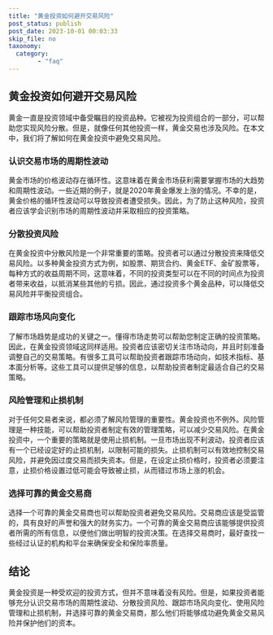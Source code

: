 ```yaml
---
title: "黄金投资如何避开交易风险"
post_status: publish
post_date: 2023-10-01 00:03:33
skip_file: no
taxonomy:
  category:
        - "faq"
---
```


## 黄金投资如何避开交易风险

黄金一直是投资领域中备受瞩目的投资品种。它被视为投资组合的一部分，可以帮助您实现风险分散。但是，就像任何其他投资一样，黄金交易也涉及风险。在本文中，我们将了解如何在黄金投资中避免交易风险。

### 认识交易市场的周期性波动

黄金市场的价格波动存在循环性。这意味着在黄金市场获利需要掌握市场的大趋势和周期性波动。一些近期的例子，就是2020年黄金爆发上涨的情况。不幸的是，黄金价格的循环性波动可以导致投资者遭受损失。因此，为了防止这种风险，投资者应该学会识别市场的周期性波动并采取相应的投资策略。

### 分散投资风险

在黄金投资中分散风险是一个非常重要的策略。投资者可以通过分散投资来降低交易风险。以多种黄金投资方式为例，如股票、期货合约、黄金ETF、金矿股票等，每种方式的收益周期不同，这意味着，不同的投资类型可以在不同的时间点为投资者带来收益，以抵消某些其他的亏损。因此，通过投资多个黄金品种，可以降低交易风险并平衡投资组合。

### 跟踪市场风向变化

了解市场趋势是成功的关键之一。懂得市场走势可以帮助您制定正确的投资策略。因此，在黄金投资领域这同样适用。投资者应该密切关注市场动向，并且时刻准备调整自己的交易策略。有很多工具可以帮助投资者跟踪市场动向，如技术指标、基本面分析等。这些工具可以提供足够的信息，以帮助投资者制定最适合自己的交易策略。

### 风险管理和止损机制

对于任何交易者来说，都必须了解风险管理的重要性。黄金投资也不例外。风险管理是一种技能，可以帮助投资者制定有效的管理策略，可以减少交易风险。在黄金投资中，一个重要的策略就是使用止损机制。一旦市场出现不利波动，投资者应该有一个已经设定好的止损机制，以限制可能的损失。止损机制可以有效地控制交易风险，并避免因过度交易而损失资本。但是，在设定止损价格时，投资者必须要注意，止损价格设置过低可能会导致被止损，从而错过市场上涨的机会。

### 选择可靠的黄金交易商

选择一个可靠的黄金交易商也可以帮助投资者避免交易风险。交易商应该是受监管的，具有良好的声誉和强大的财务实力。一个可靠的黄金交易商应该能够提供投资者所需的所有信息，以便他们做出明智的投资决策。在选择交易商时，最好查找一些经过认证的机构和平台来确保安全和保险率质量。

## 结论

黄金投资是一种受欢迎的投资方式，但并不意味着没有风险。但是，如果投资者能够充分认识交易市场的周期性波动、分散投资风险、跟踪市场风向变化、使用风险管理和止损机制，并选择可靠的黄金交易商，那么他们将能够成功避免黄金交易风险并保护他们的资本。
